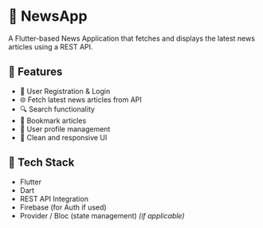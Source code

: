 # 📰 NewsApp

A Flutter-based News Application that fetches and displays the latest news articles using a REST API.

## 🚀 Features

- 🔐 User Registration & Login
- 🌐 Fetch latest news articles from API
- 🔍 Search functionality
- 📌 Bookmark articles
- 🙍 User profile management
- 🎨 Clean and responsive UI

## 🧪 Tech Stack

- Flutter
- Dart
- REST API Integration
- Firebase (for Auth if used)
- Provider / Bloc (state management) *(if applicable)*
